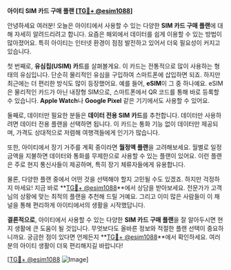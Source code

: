 **아이티 SIM 카드 구매 플랜 [[TG💪+ @esim1088](https://t.me/s/esim1088)]**

안녕하세요 여러분! 오늘은 아이티에서 사용할 수 있는 다양한 **SIM 카드 구매 플랜**에 대해 자세히 알려드리려고 합니다. 요즘은 해외에서 데이터를 쉽게 이용할 수 있는 방법이 많아졌어요. 특히 아이티는 인터넷 환경이 점점 발전하고 있어서 더욱 필요성이 커지고 있습니다.

첫 번째로, **유심칩(USIM) 카드**를 살펴볼게요. 이 카드는 전통적으로 많이 사용하는 형태의 유심입니다. 단순히 물리적인 유심을 구입하여 스마트폰에 삽입하면 되죠. 하지만 최근에는 더 편리한 방식도 많이 등장했어요. 예를 들어, **eSIM**이 그 중 하나예요. eSIM은 물리적인 카드가 아닌 내장형 SIM으로, 스마트폰에서 QR 코드를 통해 바로 등록할 수 있습니다. **Apple Watch**나 **Google Pixel** 같은 기기에서도 사용할 수 있어요.

둘째로, 데이터만 필요한 분들은 **데이터 전용 SIM 카드**를 추천합니다. 데이터만 사용하려면 데이터 전용 플랜을 선택하면 됩니다. 이 카드는 통화 기능 없이 데이터만 제공되며, 가격도 상대적으로 저렴해 여행객들에게 인기가 많습니다.

또한, 아이티에서 장기 거주를 계획 중이라면 **월정액 플랜**을 고려해보세요. 월별로 일정 금액을 지불하면 데이터와 통화를 무제한으로 사용할 수 있는 플랜이 있어요. 이런 플랜은 주로 현지 통신사들이 제공하며, 특히 장기 체류자들에게 유용합니다.

물론, 다양한 플랜 중에서 어떤 것을 선택해야 할지 고민될 수도 있겠죠. 하지만 걱정하지 마세요! 지금 바로 **[TG💪+ @esim1088](https://t.me/s/esim1088)**에서 상담을 받아보세요. 전문가가 고객님의 상황에 맞는 최적의 플랜을 추천해 드릴 거예요. 그리고 이미 많은 사람들이 이 채널을 통해 편리하게 아이티에서의 생활을 시작했답니다.

**결론적으로**, 아이티에서 사용할 수 있는 다양한 **SIM 카드 구매 플랜**을 잘 알아두시면 현지 생활에 큰 도움이 될 것입니다. 무엇보다도 올바른 정보와 적절한 플랜 선택이 중요하니까요. 궁금한 점이 있다면 언제든지 **[TG💪+ @esim1088](https://t.me/s/esim1088)**에서 확인하세요. 여러분의 아이티 생활이 더욱 편리해지길 바랍니다!

[[TG💪+ @esim1088](https://t.me/s/esim1088) ![Image](https://i.postimg.cc/Y0z9fWf4/image.png)]